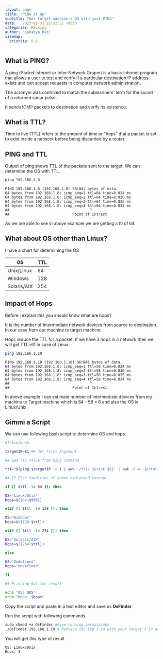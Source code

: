 ```yaml
---
layout: page
title: "PING it up"
subtitle: "Get target machine's OS with just PING"
date:   2023-01-31 22:32:21 +0530
categories: Hacking
author: "Lakshya Rao"
sitemap:
  priority: 0.9
---
```


## What is PING?

A ping (Packet Internet or Inter-Network Groper) is a basic Internet program that allows a user to test and verify if a particular destination IP address exists and can accept requests in computer network administration.

The acronym was contrived to match the submariners' term for the sound of a returned sonar pulse.

It sends ICMP packets to destination and verify its existence.

## What is TTL?

Time to live (TTL) refers to the amount of time or “hops” that a packet is set to exist inside a network before being discarded by a router.

## PING and TTL

Output of ping shows TTL of the packets sent to the target. We can determine the OS with TTL.

```bash
ping 192.168.1.8
```

```console
PING 192.168.1.8 (192.168.1.8) 56(84) bytes of data.
64 bytes from 192.168.1.8: icmp_seq=1 ttl=64 time=0.024 ms
64 bytes from 192.168.1.8: icmp_seq=2 ttl=64 time=0.030 ms
64 bytes from 192.168.1.8: icmp_seq=3 ttl=64 time=0.035 ms
64 bytes from 192.168.1.8: icmp_seq=4 ttl=64 time=0.034 ms
##                                     ^
##                             Point of Intrest
```

As we are able to see in above example we are getting a ttl of 64

## What about OS other than Linux?

I have a chart for determining the OS

| OS | TTL |
| --- | --- |
| Unix/Linux | 64 |
| Windows | 128 |
| Solaris/AIX | 254 |

## Impact of Hops


Before I explain this you should know what are hops?

It is the number of intermediate network devices from source to destination. In our case from our machine to target machine.

Hops reduce the TTL for a packet. If we have 3 hops in a network then we will get TTL=61 in case of Linux.

```bash
ping 192.168.1.10
```

```console
PING 192.168.1.10 (192.168.1.10) 56(84) bytes of data.
64 bytes from 192.168.1.8: icmp_seq=1 ttl=58 time=0.024 ms
64 bytes from 192.168.1.8: icmp_seq=2 ttl=58 time=0.030 ms
64 bytes from 192.168.1.8: icmp_seq=3 ttl=58 time=0.035 ms
64 bytes from 192.168.1.8: icmp_seq=4 ttl=58 time=0.034 ms
##                                     ^
##                             Point of Intrest
```

In above example I can estimate number of intermediate devices from my machine to Target machine which is 64 - 58 = 6 and also the OS is Linux/Unix.

## Gimmi a Script

We can use following bash script to determine OS and hops.

```bash
#!/bin/bash

targetIP=$1 ## Get First Argument

## Get TTL value from ping command

ttl="$(ping $targetIP -c 1 | awk '/ttl/ {print $6}' | awk -F = '{print $2}')"

## If Else Condition of above explained Concept

if [[ $ttl -le 64 ]]; then

OS="Linux/Unix"
hops=$((64-$ttl))

elif [[ $ttl -le 128 ]]; then

OS="Windows"
hops=$((128-$ttl))

elif [[ $ttl -le 254 ]]; then

OS="Solaris/AIX"
hops=$((254-$ttl))

else

OS="Undefined"
hops="Undefined"

fi

## Printing Out the result

echo "OS: $OS"
echo "Hops: $hops"
```

Copy the script and paste in a text editor and save as **OsFinder**

Run the script with following commands

```bash
sudo chmod +x OsFinder #Give running permissions
./OsFinder 192.168.1.10 # Replace 192.168.1.10 with your target's IP Address
```

You will get this type of result

```console
OS: Linux/Unix
Hops: 3
```
